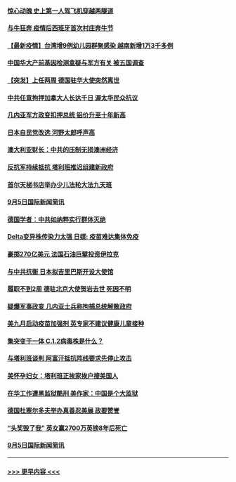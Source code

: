 #### [惊心动魄 史上第一人驾飞机穿越两隧道](../pages/prog202/a103209438.md?t=09070451) 
#### [与牛狂奔 疫情后西班牙首次村庄奔牛节](../pages/prog202/a103209436.md?t=09070451) 
#### [【最新疫情】台湾增9例幼儿园群聚感染 越南新增1万3千多例](../pages/prog202/a103209416.md?t=09070451) 
#### [中国华大产前基因检测盒疑与军方有关 被五国调查](../pages/prog202/a103209324.md?t=09070451) 
#### [【突发】上任两周 德国驻华大使突然离世](../pages/prog202/a103209311.md?t=09070451) 
#### [中共任意拘押加拿大人长达千日 渥太华民众抗议](../pages/prog202/a103209290.md?t=09070451) 
#### [几内亚军方政变扣押总统 铝价升至十年新高](../pages/prog202/a103209240.md?t=09070451) 
#### [日本自民党改选 河野太郎呼声高](../pages/prog202/a103209238.md?t=09070451) 
#### [澳大利亚财长：中共的压制无损澳洲经济](../pages/prog202/a103209152.md?t=09070451) 
#### [反抗军持续抵抗 塔利班推迟组建新政府](../pages/prog202/a103209170.md?t=09070451) 
#### [首尔天梯书店举办少儿法轮大法九天班](../pages/prog202/a103209116.md?t=09070451) 
#### [9月5日国际新闻简讯](../pages/prog202/a103209039.md?t=09070451) 
#### [德国学者：中共如纳粹实行群体灭绝](../pages/prog202/a103209091.md?t=09070451) 
#### [Delta变异株传染力太强 日媒: 疫苗难达集体免疫](../pages/prog202/a103209025.md?t=09070451) 
#### [豪掷270亿美元 法国石油巨擘投资伊拉克](../pages/prog202/a103208975.md?t=09070451) 
#### [与中共抗衡 日本拟吉里巴斯开设大使馆](../pages/prog202/a103208970.md?t=09070451) 
#### [履职不到2周 德驻北京大使贺岩去世 死因不明](../pages/prog202/a103208958.md?t=09070451) 
#### [疑爆军事政变 几内亚士兵称拘捕总统解散政府](../pages/prog202/a103208849.md?t=09070451) 
#### [美九月启动疫苗加强剂 英专家不建议健康儿童接种](../pages/prog202/a103208783.md?t=09070451) 
#### [集突变于一体 C.1.2病毒株是什么？](../pages/prog202/a103208764.md?t=09070451) 
#### [与塔利班谈判 阿富汗抵抗阵线要求先停止攻击](../pages/prog202/a103208758.md?t=09070451) 
#### [美怀孕妇女：塔利班正挨家挨户搜美国人](../pages/prog202/a103208747.md?t=09070451) 
#### [在华工作遭黑监狱酷刑 美作家：中国是个大监狱](../pages/prog202/a103208742.md?t=09070451) 
#### [德国杜塞尔多夫举办真善忍美展  政要赞誉](../pages/prog202/a103208687.md?t=09070451) 
#### [“头奖毁了我” 英女赢2700万英镑8年后死亡](../pages/prog202/a103208470.md?t=09070451) 
#### [9月5日国际新闻简讯](../pages/prog202/a103208589.md?t=09070451) 

----
#### [ >>> 更早内容 <<< ](../indexes/prog202-earlier.md)

